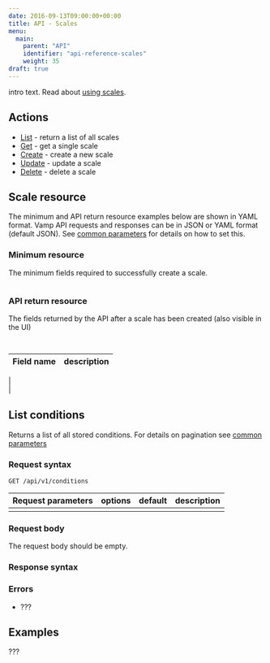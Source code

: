 ```yaml
---
date: 2016-09-13T09:00:00+00:00
title: API - Scales
menu:
  main:
    parent: "API"
    identifier: "api-reference-scales"
    weight: 35
draft: true
---
```

intro text. Read about [using scales](/documentation/using-vamp/blueprints/#scale).

## Actions
 
 * [List](/documentation/api/v9.9.9/api-scales/#list-scales) - return a list of all scales
 * [Get](/documentation/api/v9.9.9/api-scales/#get-scale) - get a single scale
 * [Create](/documentation/api/v9.9.9/api-scales/#create-scale) - create a new scale 
 * [Update](/documentation/api/v9.9.9/api-scales/#update-scale) - update a scale
 * [Delete](/documentation/api/v9.9.9/api-scales/#delete-scale) - delete a scale

## Scale resource


The minimum and API return resource examples below are shown in YAML format. Vamp API requests and responses can be in JSON or YAML format (default JSON). See [common parameters](/documentation/api/v9.9.9/api-common-parameters) for details on how to set this.

### Minimum resource
The minimum fields required to successfully create a scale.

```

```

### API return resource
The fields returned by the API after a scale has been created (also visible in the UI)

```
 
```

 Field name        | description          
 -----------------|-----------------
  |  
  |
  

## List conditions

Returns a list of all stored conditions. For details on pagination see [common parameters](/documentation/api/v9.9.9/api-common-parameters)

### Request syntax
    GET /api/v1/conditions

| Request parameters         | options           | default          | description       |
| ----------------- |:-----------------:|:----------------:| -----------------:|
|  |  |  |  |

### Request body
The request body should be empty.

### Response syntax


### Errors
* ???

## Examples

???